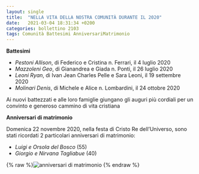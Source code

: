 ```yaml
---
layout: single
title:  "NELLA VITA DELLA NOSTRA COMUNITÀ DURANTE IL 2020"
date:   2021-03-04 18:31:34 +0200
categories: bollettino 2103
tags: Comunità Battesimi AnniversariMatrimonio
---
```



**Battesimi**

- *Pestoni Allison*, di Federico e Cristina n. Ferrari, il 4 luglio 2020
- *Mazzoleni Geo*, di Gianandrea e Giada n. Ponti, il 26 luglio 2020
- *Leoni Ryan*, di Ivan Jean Charles Pelle e Sara Leoni, il 19 settembre 2020
- *Molinari Denis*, di Michele e Alice n. Lombardini, il 24 ottobre 2020


Ai nuovi battezzati e alle loro famiglie giungano gli auguri più cordiali per un convinto e generoso cammino di vita cristiana

**Anniversari di matrimonio**

Domenica 22 novembre 2020, nella festa di Cristo Re dell’Universo, sono stati ricordati 2 particolari anniversari di matrimonio:

- *Luigi e Orsola del Bosco* (55)
- *Giorgio e Nirvana Tagliabue* (40)

{% raw %}<img class="full"
 src="/assets/images/bollettino2103/anniversari-matrimonio-2020.jpg" 
 alt="anniversari di matrimonio">
{% endraw %}





